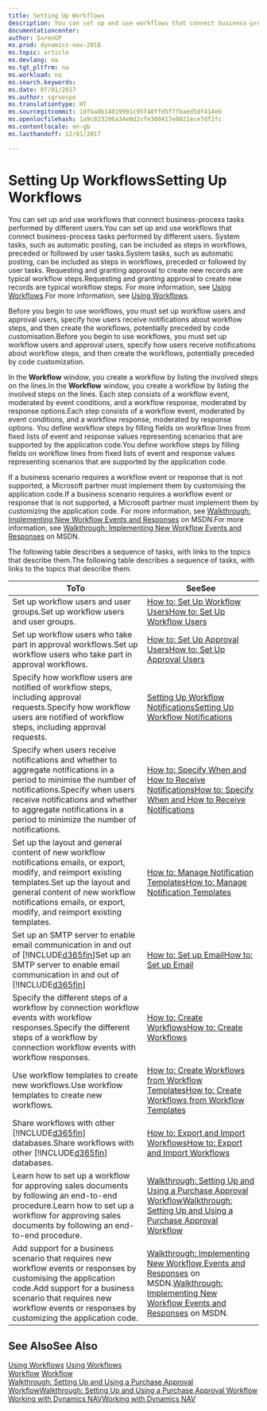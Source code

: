```yaml
---
title: Setting Up Workflows
description: You can set up and use workflows that connect business-process tasks performed by different users. System tasks, such as automatic posting, can be included as steps in workflows, preceded or followed by user tasks. Requesting and granting approval to create new records are typical workflow steps.
documentationcenter: 
author: SorenGP
ms.prod: dynamics-nav-2018
ms.topic: article
ms.devlang: na
ms.tgt_pltfrm: na
ms.workload: na
ms.search.keywords: 
ms.date: 07/01/2017
ms.author: sgroespe
ms.translationtype: HT
ms.sourcegitcommit: 1dfba8b14019991c95f40ffd5f7fbaed5df414eb
ms.openlocfilehash: 1a9c823206a34e0d2cfe300417e0021ece7df2fc
ms.contentlocale: en-gb
ms.lasthandoff: 12/01/2017

---
```

# <a name="setting-up-workflows"></a><span data-ttu-id="33391-105">Setting Up Workflows</span><span class="sxs-lookup"><span data-stu-id="33391-105">Setting Up Workflows</span></span>
<span data-ttu-id="33391-106">You can set up and use workflows that connect business-process tasks performed by different users.</span><span class="sxs-lookup"><span data-stu-id="33391-106">You can set up and use workflows that connect business-process tasks performed by different users.</span></span> <span data-ttu-id="33391-107">System tasks, such as automatic posting, can be included as steps in workflows, preceded or followed by user tasks.</span><span class="sxs-lookup"><span data-stu-id="33391-107">System tasks, such as automatic posting, can be included as steps in workflows, preceded or followed by user tasks.</span></span> <span data-ttu-id="33391-108">Requesting and granting approval to create new records are typical workflow steps.</span><span class="sxs-lookup"><span data-stu-id="33391-108">Requesting and granting approval to create new records are typical workflow steps.</span></span> <span data-ttu-id="33391-109">For more information, see [Using Workflows](across-use-workflows.md).</span><span class="sxs-lookup"><span data-stu-id="33391-109">For more information, see [Using Workflows](across-use-workflows.md).</span></span>  

 <span data-ttu-id="33391-110">Before you begin to use workflows, you must set up workflow users and approval users, specify how users receive notifications about workflow steps, and then create the workflows, potentially preceded by code customisation.</span><span class="sxs-lookup"><span data-stu-id="33391-110">Before you begin to use workflows, you must set up workflow users and approval users, specify how users receive notifications about workflow steps, and then create the workflows, potentially preceded by code customization.</span></span>  

 <span data-ttu-id="33391-111">In the **Workflow** window, you create a workflow by listing the involved steps on the lines.</span><span class="sxs-lookup"><span data-stu-id="33391-111">In the **Workflow** window, you create a workflow by listing the involved steps on the lines.</span></span> <span data-ttu-id="33391-112">Each step consists of a workflow event, moderated by event conditions, and a workflow response, moderated by response options.</span><span class="sxs-lookup"><span data-stu-id="33391-112">Each step consists of a workflow event, moderated by event conditions, and a workflow response, moderated by response options.</span></span> <span data-ttu-id="33391-113">You define workflow steps by filling fields on workflow lines from fixed lists of event and response values representing scenarios that are supported by the application code.</span><span class="sxs-lookup"><span data-stu-id="33391-113">You define workflow steps by filling fields on workflow lines from fixed lists of event and response values representing scenarios that are supported by the application code.</span></span>  

 <span data-ttu-id="33391-114">If a business scenario requires a workflow event or response that is not supported, a Microsoft partner must implement them by customising the application code.</span><span class="sxs-lookup"><span data-stu-id="33391-114">If a business scenario requires a workflow event or response that is not supported, a Microsoft partner must implement them by customizing the application code.</span></span> <span data-ttu-id="33391-115">For more information, see [Walkthrough: Implementing New Workflow Events and Responses](https://msdn.microsoft.com/en-us/library/mt574349.aspx) on MSDN.</span><span class="sxs-lookup"><span data-stu-id="33391-115">For more information, see [Walkthrough: Implementing New Workflow Events and Responses](https://msdn.microsoft.com/en-us/library/mt574349.aspx) on MSDN.</span></span>

 <span data-ttu-id="33391-116">The following table describes a sequence of tasks, with links to the topics that describe them.</span><span class="sxs-lookup"><span data-stu-id="33391-116">The following table describes a sequence of tasks, with links to the topics that describe them.</span></span>  

|<span data-ttu-id="33391-117">**To**</span><span class="sxs-lookup"><span data-stu-id="33391-117">**To**</span></span>|<span data-ttu-id="33391-118">**See**</span><span class="sxs-lookup"><span data-stu-id="33391-118">**See**</span></span>|  
|------------|-------------|  
|<span data-ttu-id="33391-119">Set up workflow users and user groups.</span><span class="sxs-lookup"><span data-stu-id="33391-119">Set up workflow users and user groups.</span></span>|[<span data-ttu-id="33391-120">How to: Set Up Workflow Users</span><span class="sxs-lookup"><span data-stu-id="33391-120">How to: Set Up Workflow Users</span></span>](across-how-to-set-up-workflow-users.md)|  
|<span data-ttu-id="33391-121">Set up workflow users who take part in approval workflows.</span><span class="sxs-lookup"><span data-stu-id="33391-121">Set up workflow users who take part in approval workflows.</span></span>|[<span data-ttu-id="33391-122">How to: Set Up Approval Users</span><span class="sxs-lookup"><span data-stu-id="33391-122">How to: Set Up Approval Users</span></span>](across-how-to-set-up-approval-users.md)|  
|<span data-ttu-id="33391-123">Specify how workflow users are notified of workflow steps, including approval requests.</span><span class="sxs-lookup"><span data-stu-id="33391-123">Specify how workflow users are notified of workflow steps, including approval requests.</span></span>|[<span data-ttu-id="33391-124">Setting Up Workflow Notifications</span><span class="sxs-lookup"><span data-stu-id="33391-124">Setting Up Workflow Notifications</span></span>](across-setting-up-workflow-notifications.md)|  
|<span data-ttu-id="33391-125">Specify when users receive notifications and whether to aggregate notifications in a period to minimise the number of notifications.</span><span class="sxs-lookup"><span data-stu-id="33391-125">Specify when users receive notifications and whether to aggregate notifications in a period to minimize the number of notifications.</span></span>|[<span data-ttu-id="33391-126">How to: Specify When and How to Receive Notifications</span><span class="sxs-lookup"><span data-stu-id="33391-126">How to: Specify When and How to Receive Notifications</span></span>](across-how-to-specify-when-and-how-to-receive-notifications.md)|  
|<span data-ttu-id="33391-127">Set up the layout and general content of new workflow notifications emails, or export, modify, and reimport existing templates.</span><span class="sxs-lookup"><span data-stu-id="33391-127">Set up the layout and general content of new workflow notifications emails, or export, modify, and reimport existing templates.</span></span>|[<span data-ttu-id="33391-128">How to: Manage Notification Templates</span><span class="sxs-lookup"><span data-stu-id="33391-128">How to: Manage Notification Templates</span></span>](across-how-to-manage-notification-templates.md)|  
|<span data-ttu-id="33391-129">Set up an SMTP server to enable email communication in and out of [!INCLUDE[d365fin](includes/d365fin_md.md)]</span><span class="sxs-lookup"><span data-stu-id="33391-129">Set up an SMTP server to enable email communication in and out of [!INCLUDE[d365fin](includes/d365fin_md.md)]</span></span>|[<span data-ttu-id="33391-130">How to: Set up Email</span><span class="sxs-lookup"><span data-stu-id="33391-130">How to: Set up Email</span></span>](madeira-how-setup-email.md)|
|<span data-ttu-id="33391-131">Specify the different steps of a workflow by connection workflow events with workflow responses.</span><span class="sxs-lookup"><span data-stu-id="33391-131">Specify the different steps of a workflow by connection workflow events with workflow responses.</span></span>|[<span data-ttu-id="33391-132">How to: Create Workflows</span><span class="sxs-lookup"><span data-stu-id="33391-132">How to: Create Workflows</span></span>](across-how-to-create-workflows.md)|  
|<span data-ttu-id="33391-133">Use workflow templates to create new workflows.</span><span class="sxs-lookup"><span data-stu-id="33391-133">Use workflow templates to create new workflows.</span></span>|[<span data-ttu-id="33391-134">How to: Create Workflows from Workflow Templates</span><span class="sxs-lookup"><span data-stu-id="33391-134">How to: Create Workflows from Workflow Templates</span></span>](across-how-to-create-workflows-from-workflow-templates.md)|  
|<span data-ttu-id="33391-135">Share workflows with other [!INCLUDE[d365fin](includes/d365fin_md.md)] databases.</span><span class="sxs-lookup"><span data-stu-id="33391-135">Share workflows with other [!INCLUDE[d365fin](includes/d365fin_md.md)] databases.</span></span>|[<span data-ttu-id="33391-136">How to: Export and Import Workflows</span><span class="sxs-lookup"><span data-stu-id="33391-136">How to: Export and Import Workflows</span></span>](across-how-to-export-and-import-workflows.md)|  
|<span data-ttu-id="33391-137">Learn how to set up a workflow for approving sales documents by following an end-to-end procedure.</span><span class="sxs-lookup"><span data-stu-id="33391-137">Learn how to set up a workflow for approving sales documents by following an end-to-end procedure.</span></span>|[<span data-ttu-id="33391-138">Walkthrough: Setting Up and Using a Purchase Approval Workflow</span><span class="sxs-lookup"><span data-stu-id="33391-138">Walkthrough: Setting Up and Using a Purchase Approval Workflow</span></span>](walkthrough-setting-up-and-using-a-purchase-approval-workflow.md)|  
|<span data-ttu-id="33391-139">Add support for a business scenario that requires new workflow events or responses by customising the application code.</span><span class="sxs-lookup"><span data-stu-id="33391-139">Add support for a business scenario that requires new workflow events or responses by customizing the application code.</span></span>|<span data-ttu-id="33391-140">[Walkthrough: Implementing New Workflow Events and Responses](https://msdn.microsoft.com/en-us/library/mt574349.aspx) on MSDN.</span><span class="sxs-lookup"><span data-stu-id="33391-140">[Walkthrough: Implementing New Workflow Events and Responses](https://msdn.microsoft.com/en-us/library/mt574349.aspx) on MSDN.</span></span>|  

## <a name="see-also"></a><span data-ttu-id="33391-141">See Also</span><span class="sxs-lookup"><span data-stu-id="33391-141">See Also</span></span>  
 <span data-ttu-id="33391-142">[Using Workflows](across-use-workflows.md) </span><span class="sxs-lookup"><span data-stu-id="33391-142">[Using Workflows](across-use-workflows.md) </span></span>  
 <span data-ttu-id="33391-143">[Workflow](across-workflow.md) </span><span class="sxs-lookup"><span data-stu-id="33391-143">[Workflow](across-workflow.md) </span></span>  
 [<span data-ttu-id="33391-144">Walkthrough: Setting Up and Using a Purchase Approval Workflow</span><span class="sxs-lookup"><span data-stu-id="33391-144">Walkthrough: Setting Up and Using a Purchase Approval Workflow</span></span>](walkthrough-setting-up-and-using-a-purchase-approval-workflow.md)  
 [<span data-ttu-id="33391-145">Working with Dynamics NAV</span><span class="sxs-lookup"><span data-stu-id="33391-145">Working with Dynamics NAV</span></span>](ui-work-product.md)

